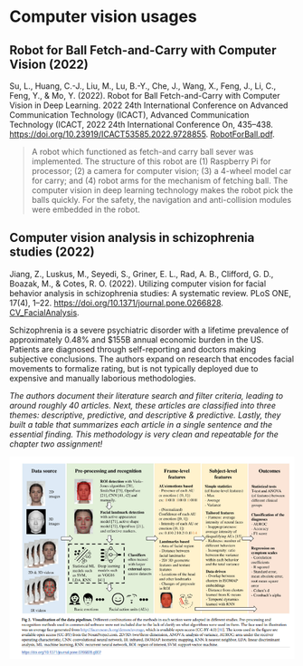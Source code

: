 # Computer vision usages

## Robot for Ball Fetch-and-Carry with Computer Vision (2022)

Su, L., Huang, C.-J., Liu, M., Lu, B.-Y., Che, J., Wang, X., Feng, J., Li, C., Feng, Y., & Mo, Y. (2022). Robot for Ball Fetch-and-Carry with Computer Vision in Deep Learning. 2022 24th International Conference on Advanced Communication Technology (ICACT), Advanced Communication Technology (ICACT, 2022 24th International Conference On, 435–438. https://doi.org/10.23919/ICACT53585.2022.9728855. [RobotForBall.pdf](RobotForBall.pdf).

> A robot which functioned as fetch-and carry ball sever was implemented. The structure of this robot are (1) Raspberry Pi for processor; (2) a camera for computer vision; (3) a 4-wheel model car for carry; and (4) robot arms for the mechanism of fetching ball. The computer vision in deep learning technology makes the robot pick the balls quickly. For the safety, the navigation and anti-collision modules were embedded in the robot.

## Computer vision analysis in schizophrenia studies (2022)

Jiang, Z., Luskus, M., Seyedi, S., Griner, E. L., Rad, A. B., Clifford, G. D., Boazak, M., & Cotes, R. O. (2022). Utilizing computer vision for facial behavior analysis in schizophrenia studies: A systematic review. PLoS ONE, 17(4), 1–22. https://doi.org/10.1371/journal.pone.0266828. [CV_FacialAnalysis](CV_FacialAnalysis.pdf).

Schizophrenia is a severe psychiatric disorder with a lifetime prevalence of approximately 0.48% and $155B annual economic burden in the US. Patients are diagnosed through self-reporting and doctors making subjective conclusions. The authors expand on research that encodes facial movements to formalize rating, but is not typically deployed due to expensive and manually laborious methodologies.

_The authors document their literature search and filter criteria, leading to around roughly 40 articles. Next, these articles are classified into three themes: descriptive, predictive, and descriptive & predictive. Lastly, they built a table that summarizes each article in a single sentence and the essential finding. This methodology is very clean and repeatable for the chapter two assignment!_

![pipeline.png](pipeline.png)